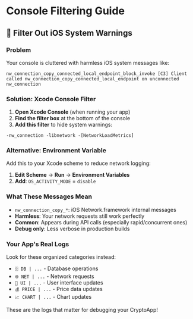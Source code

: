 # Console Filtering Guide

## 🧹 Filter Out iOS System Warnings

### Problem
Your console is cluttered with harmless iOS system messages like:
```
nw_connection_copy_connected_local_endpoint_block_invoke [C3] Client called nw_connection_copy_connected_local_endpoint on unconnected nw_connection
```

### Solution: Xcode Console Filter

1. **Open Xcode Console** (when running your app)
2. **Find the filter box** at the bottom of the console
3. **Add this filter** to hide system warnings:

```
-nw_connection -libnetwork -[NetworkLoadMetrics]
```

### Alternative: Environment Variable

Add this to your Xcode scheme to reduce network logging:

1. **Edit Scheme** → **Run** → **Environment Variables**
2. **Add**: `OS_ACTIVITY_MODE` = `disable`

### What These Messages Mean

- `nw_connection_copy_*`: iOS Network.framework internal messages
- **Harmless**: Your network requests still work perfectly
- **Common**: Appears during API calls (especially rapid/concurrent ones)
- **Debug only**: Less verbose in production builds

### Your App's Real Logs

Look for these organized categories instead:
- `🗄️ DB | ...` - Database operations
- `🌐 NET | ...` - Network requests  
- `📱 UI | ...` - User interface updates
- `💰 PRICE | ...` - Price data updates
- `📈 CHART | ...` - Chart updates

These are the logs that matter for debugging your CryptoApp! 